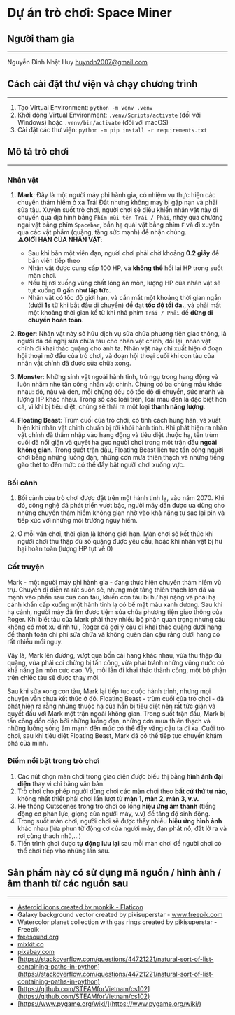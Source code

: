 # Dự án trò chơi: Space Miner

## Người tham gia
****
Nguyễn Đình Nhật Huy [huyndn2007@gmail.com](mailto:huyndn2007@gmail.com)

## Cách cài đặt thư viện và chạy chương trình
****
1. Tạo Virtual Environment: `python -m venv .venv`
2. Khởi động Virtual Environment: `.venv/Scripts/activate` (đối với Windows) hoặc `.venv/bin/activate` (đối với macOS)
3. Cài đặt các thư viện: `python -m pip install -r requirements.txt`

## Mô tả trò chơi
****
### Nhân vật
1. **Mark**: Đây là một người máy phi hành gia, có nhiệm vụ thực hiện các chuyến thám hiểm ở xa Trái Đất nhưng không may bị gặp nạn và phải sửa tàu. Xuyên suốt trò chơi, người chơi sẽ điều khiển nhân vật này di chuyển qua địa hình bằng `Phím mũi tên Trái / Phải`, nhảy qua chướng ngại vật bằng phím `Spacebar`, bắn hạ quái vật bằng phím `F` và đi xuyên qua các vật phẩm (quặng, tăng sức mạnh) để nhận chúng.<br>
⚠️**GIỚI HẠN CỦA NHÂN VẬT**:<br>
    * Sau khi bắn một viên đạn, người chơi phải chờ khoảng **0.2 giây** để bắn viên tiếp theo
    * Nhân vật được cung cấp 100 HP, và **không thể** hồi lại HP trong suốt màn chơi.
    * Nếu bị rơi xuống vũng chất lỏng ăn mòn, lượng HP của nhân vật sẽ tụt xuống 0 **gần như lập tức**.
    * Nhân vật có tốc độ giới hạn, và cần mất một khoảng thời gian ngắn (dưới **1s** từ khi bắt đầu di chuyển) để đạt **tốc độ tối đa.**, và phải mất một khoảng thời gian kể từ khi nhả phím `Trái / Phải` để **dừng di chuyển hoàn toàn**.

2. **Roger**: Nhân vật này sở hữu dịch vụ sửa chữa phương tiện giao thông, là người đã đề nghị sửa chữa tàu cho nhân vật chính, đổi lại, nhân vật chính đi khai thác quặng cho anh ta. Nhân vật này chỉ xuất hiện ở đoạn hội thoại mở đầu của trò chơi, và đoạn hội thoại cuối khi con tàu của nhân vật chính đã được sửa chữa xong.
3. **Monster**: Những sinh vật ngoài hành tinh, trú ngụ trong hang động và luôn nhăm nhe tấn công nhân vật chính. Chúng có ba chủng màu khác nhau: đỏ, nâu và đen, mỗi chủng đều có tốc độ di chuyển, sức mạnh và lượng HP khác nhau. Trong số các loài trên, loài màu đen là đặc biệt hơn cả, vì khi bị tiêu diệt, chúng sẽ thải ra một loại **thanh năng lượng**.
4. **Floating Beast**: Trùm cuối của trò chơi, có tính cách hung hãn, và xuất hiện khi nhân vật chính chuẩn bị rời khỏi hành tinh. Khi phát hiện ra nhân vật chính đã thâm nhập vào hang động và tiêu diệt thuộc hạ, tên trùm cuối đã nổi giận và quyết hạ gục người chơi trong một trận đấu **ngoài không gian**. Trong suốt trận đấu, Floating Beast liên tục tấn công người chơi bằng những luồng đạn, những cơn mưa thiên thạch và những tiếng gào thét to đến mức có thể đẩy bật người chơi xuống vực.
### Bối cảnh
1. Bối cảnh của trò chơi được đặt trên một hành tinh lạ, vào năm 2070. Khi đó, công nghệ đã phát triển vượt bậc, người máy dần được ưa dùng cho những chuyến thám hiểm không gian nhờ vào khả năng tự sạc lại pin và tiếp xúc với những môi trường nguy hiểm.<br>

2. Ở mỗi ván chơi, thời gian là không giới hạn. Màn chơi sẽ kết thúc khi người chơi thu thập đủ số quặng được yêu cầu, hoặc khi nhân vật bị hư hại hoàn toàn (lượng HP tụt về 0)

### Cốt truyện
Mark - một người máy phi hành gia -  đang thực hiện chuyến thám hiểm vũ trụ. Chuyến đi diễn ra rất suôn sẻ, nhưng một tảng thiên thạch lớn đã va mạnh vào phần sau của con tàu, khiến con tàu bị hư hại nặng và phải hạ cánh khẩn cấp xuống một hành tinh lạ có bề mặt màu xanh dương. Sau khi hạ cánh, người máy đã tìm được tiệm sửa chữa phương tiện giao thông của Roger. Khi biết tàu của Mark phải thay nhiều bộ phận quan trọng nhưng cậu không có một xu dính túi, Roger đã gợi ý cậu đi khai thác quặng dưới hang để thanh toán chi phí sửa chữa và không quên dặn cậu rằng dưới hang có rất nhiều mối nguy.<br>

Vậy là, Mark lên đường, vượt qua bốn cái hang khác nhau, vừa thu thập đủ quặng, vừa phải coi chừng bị tấn công, vừa phải tránh những vũng nước có khả năng ăn mòn cực cao. Và, mỗi lần đi khai thác thành công, một bộ phận trên chiếc tàu sẽ được thay mới.<br>

Sau khi sửa xong con tàu, Mark lại tiếp tục cuộc hành trình, nhưng mọi chuyện vẫn chưa kết thúc ở đó. Floating Beast - trùm cuối của trò chơi - đã phát hiện ra rằng những thuộc hạ của hắn bị tiêu diệt nên rất tức giận và quyết đấu với Mark một trận ngoài không gian. Trong suốt trận đấu, Mark bị tấn công dồn dập bởi những luồng đạn, những cơn mưa thiên thạch và những luồng sóng âm mạnh đến mức có thể đẩy văng cậu ta đi xa.
Cuối trò chơi, sau khi tiêu diệt Floating Beast, Mark đã có thể tiếp tục chuyến khám phá của mình.

### Điểm nổi bật trong trò chơi
1. Các nút chọn màn chơi trong giao diện được biểu thị bằng **hình ảnh đại diện** thay vì chỉ bằng văn bản.
2. Trò chơi cho phép người dùng chơi các màn chơi theo **bất cứ thứ tự nào**, không nhất thiết phải chơi lần lượt từ **màn 1, màn 2, màn 3, v.v.**
3. Hệ thống Cutscenes trong trò chơi có lồng **hiệu ứng âm thanh** (tiếng động cơ phản lực, giọng của người máy, v.v) để tăng độ sinh động.
4. Trong suốt màn chơi, người chơi sẽ được thấy nhiều **hiệu ứng hình ảnh** khác nhau (lửa phun từ động cơ của người máy, đạn phát nổ, đất lở ra và rơi cùng thạch nhũ,...)
5. Tiến trình chơi được **tự động lưu lại** sau mỗi màn chơi để người chơi có thể chơi tiếp vào những lần sau.

## Sản phẩm này có sử dụng mã nguồn / hình ảnh / âm thanh từ các nguồn sau
****
* <a href="https://www.flaticon.com/free-icons/asteroid" title="Asteroid icons">Asteroid icons created by monkik - Flaticon</a><br>
* Galaxy background vector created by pikisuperstar - www.freepik.com<br>
* Watercolor planet collection with gas rings created by pikisuperstar - Freepik<br>
* [freesound.org](https://freesound.org)
* [mixkit.co](https://mixkit.co)
* [pixabay.com](https://pixabay.com)
* [https://stackoverflow.com/questions/44721221/natural-sort-of-list-containing-paths-in-python](https://stackoverflow.com/questions/44721221/natural-sort-of-list-containing-paths-in-python)
* [https://github.com/STEAMforVietnam/cs102](https://github.com/STEAMforVietnam/cs102)
* [https://www.pygame.org/wiki/](https://www.pygame.org/wiki/)